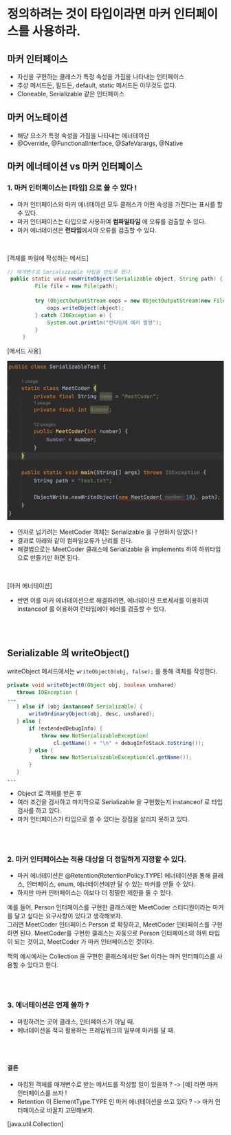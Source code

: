# 정의하려는 것이 타입이라면 마커 인터페이스를 사용하라.

## 마커 인터페이스
 - 자신을 구현하는 클래스가 특정 속성을 가짐을 나타내는 인터페이스
 - 추상 메서드든, 필드든, default, static 메서드든 아무것도 없다.
 - Cloneable, Serializable 같은 인터페이스
 
## 마커 어노테이션
 - 해당 요소가 특정 속성을 가짐을 나타내는 에너테이션
 - @Override, @FunctionalInterface, @SafeVarargs, @Native
 
 
## 마커 에너테이션 vs 마커 인터페이스

### 1. 마커 인터페이스는 [타입] 으로 쓸 수 있다 !
 - 마커 인터페이스와 마커 에너테이션 모두 클래스가 어떤 속성을 가진다는 표시를 할 수 있다.
 - 마커 인터페이스는 타입으로 사용하여 **컴파일타임** 에 오류를 검출할 수 있다.
 - 마커 에너테이션은 **런타임**에서야 오류를 검출할 수 있다.

<br>

[객체를 파일에 작성하는 메서드]
```java 
// 매개변수로 Serializeable 타입을 받도록 했다.
 public static void newWriteObject(Serializable object, String path) {
         File file = new File(path);
 
         try (ObjectOutputStream oops = new ObjectOutputStream(new FileOutputStream(file))) {
             oops.writeObject(object);
         } catch (IOException e) {
             System.out.println("런타임에 에러 발생");
         }
     }
```
[메서드 사용]

![이미지](https://github.com/cmg1411/effectiveJava/blob/master/src/main/java/Chapter6/Day41/%EC%97%90%EB%9F%AC%EC%97%90%EB%9F%AC.png)

 - 인자로 넘기려는 MeetCoder 객체는 Serializable 을 구현하지 않았다 !
 - 결과로 아래와 같이 컴파일오류가 난리를 친다.
 - 해결법으로는 MeetCoder 클래스에 Serializable 을 implements 하여 하위타입으로 만들기만 하면 된다.
 
 <br>
 
[마커 에너테이션]
 - 반면 이를 마커 에너테이션으로 해결하려면, 에너테이션 프로세서를 이용하여 instanceof 를 이용하여 런타임에야 에러를 검출할 수 있다.
 
<br>
<br>
 
## Serializable 의 writeObject()

 writeObject 메서드에서는 ```writeObject0(obj, false);``` 를 통해 객체를 작성한다.
 ```java
private void writeObject0(Object obj, boolean unshared)
    throws IOException {
...
    } else if (obj instanceof Serializable) {
        writeOrdinaryObject(obj, desc, unshared);
    } else {
        if (extendedDebugInfo) {
            throw new NotSerializableException(
                cl.getName() + "\n" + debugInfoStack.toString());
        } else {
            throw new NotSerializableException(cl.getName());
        }
    }
...
```
 - Object 로 객체를 받은 후
 - 여러 조건을 검사하고 마지막으로 Serializable 을 구현했는지 instanceof 로 타입검사를 하고 있다.
 - 마커 인터페이스가 타입으로 쓸 수 있다는 장점을 살리지 못하고 있다.
 
 
<br>
<br>

### 2. 마커 인터페이스는 적용 대상을 더 정밀하게 지정할 수 있다.
 - 마커 에너테이션은 @Retention(RetentionPolicy.TYPE) 에너테이션을 통해 클래스, 인터페이스, enum, 에너테이션에만 달 수 있는 마커를 만들 수 있다.
 - 하지만 마커 인터페이스는 이보다 더 정밀한 제한을 둘 수 있다.
 
예를 들어, Person 인터페이스를 구현한 클래스에만 MeetCoder 스터디원이라는 마커를 달고 싶다는 요구사항이 있다고 생각해보자.  
그러면 MeetCoder 인터페이스 Person 로 확장하고, MeetCoder 인터페이스를 구현하면 된다.
MeetCoder를 구현한 클래스는 자동으로 Person 인터페이스의 하위 타입이 되는 것이고, MeetCoder 가 마커 인터페이스인 것이다.

책의 예시에서는 Collection 을 구현한 클래스에서만 Set 이라는 마커 인터페이스를 사용할 수 있다고 한다.

<br>
<br>

### 3. 에너테이션은 언제 쓸까 ?
 - 마킹하려는 곳이 클래스, 인터페이스가 아닐 때.
 - 에너테이션을 적극 활용하는 프레임워크의 일부에 마커를 달 때.
 
<br>
<br> 
 
#### 결론
 - 마킹된 객체를 매개변수로 받는 메서드를 작성할 일이 있을까 ? -> [예] 라면 마커 인터페이스를 쓰자 !
 - Retention 이 ElementType.TYPE 인 마커 에너테이션을 쓰고 있다 ? -> 마커 인터페이스로 바꿀지 고민해보자. 

[java.util.Collection]